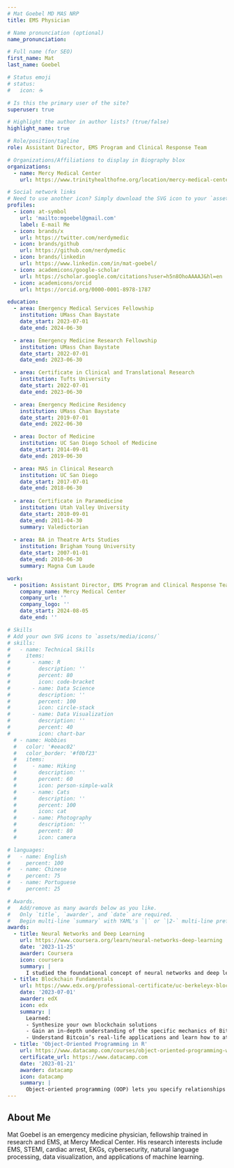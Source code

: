```yaml
---
# Mat Goebel MD MAS NRP
title: EMS Physician

# Name pronunciation (optional)
name_pronunciation: 

# Full name (for SEO)
first_name: Mat
last_name: Goebel

# Status emoji
# status:
#   icon: ☕️

# Is this the primary user of the site?
superuser: true

# Highlight the author in author lists? (true/false)
highlight_name: true

# Role/position/tagline
role: Assistant Director, EMS Program and Clinical Response Team

# Organizations/Affiliations to display in Biography blox
organizations:
  - name: Mercy Medical Center
    url: https://www.trinityhealthofne.org/location/mercy-medical-center

# Social network links
# Need to use another icon? Simply download the SVG icon to your `assets/media/icons/` folder.
profiles:
  - icon: at-symbol
    url: 'mailto:mgoebel@gmail.com'
    label: E-mail Me
  - icon: brands/x
    url: https://twitter.com/nerdymedic
  - icon: brands/github
    url: https://github.com/nerdymedic
  - icon: brands/linkedin
    url: https://www.linkedin.com/in/mat-goebel/
  - icon: academicons/google-scholar
    url: https://scholar.google.com/citations?user=h5n8OhoAAAAJ&hl=en
  - icon: academicons/orcid
    url: https://orcid.org/0000-0001-8978-1787

education:
  - area: Emergency Medical Services Fellowship
    institution: UMass Chan Baystate
    date_start: 2023-07-01
    date_end: 2024-06-30

  - area: Emergency Medicine Research Fellowship
    institution: UMass Chan Baystate
    date_start: 2022-07-01
    date_end: 2023-06-30

  - area: Certificate in Clinical and Translational Research
    institution: Tufts University
    date_start: 2022-07-01
    date_end: 2023-06-30

  - area: Emergency Medicine Residency
    institution: UMass Chan Baystate
    date_start: 2019-07-01
    date_end: 2022-06-30

  - area: Doctor of Medicine
    institution: UC San Diego School of Medicine
    date_start: 2014-09-01
    date_end: 2019-06-30

  - area: MAS in Clinical Research
    institution: UC San Diego
    date_start: 2017-07-01
    date_end: 2018-06-30
    
  - area: Certificate in Paramedicine
    institution: Utah Valley University
    date_start: 2010-09-01
    date_end: 2011-04-30
    summary: Valedictorian
    
  - area: BA in Theatre Arts Studies
    institution: Brigham Young University
    date_start: 2007-01-01
    date_end: 2010-06-30
    summary: Magna Cum Laude

work:
  - position: Assistant Director, EMS Program and Clinical Response Team
    company_name: Mercy Medical Center
    company_url: ''
    company_logo: ''
    date_start: 2024-08-05
    date_end: ''

# Skills
# Add your own SVG icons to `assets/media/icons/`
# skills:
#   - name: Technical Skills
#     items:
#       - name: R
#         description: ''
#         percent: 80
#         icon: code-bracket
#       - name: Data Science
#         description: ''
#         percent: 100
#         icon: circle-stack
#       - name: Data Visualization
#         description: ''
#         percent: 40
#         icon: chart-bar
  # - name: Hobbies
  #   color: '#eeac02'
  #   color_border: '#f0bf23'
  #   items:
  #     - name: Hiking
  #       description: ''
  #       percent: 60
  #       icon: person-simple-walk
  #     - name: Cats
  #       description: ''
  #       percent: 100
  #       icon: cat
  #     - name: Photography
  #       description: ''
  #       percent: 80
  #       icon: camera

# languages:
#   - name: English
#     percent: 100
#   - name: Chinese
#     percent: 75
#   - name: Portuguese
#     percent: 25

# Awards.
#   Add/remove as many awards below as you like.
#   Only `title`, `awarder`, and `date` are required.
#   Begin multi-line `summary` with YAML's `|` or `|2-` multi-line prefix and indent 2 spaces below.
awards:
  - title: Neural Networks and Deep Learning
    url: https://www.coursera.org/learn/neural-networks-deep-learning
    date: '2023-11-25'
    awarder: Coursera
    icon: coursera
    summary: |
      I studied the foundational concept of neural networks and deep learning. By the end, I was familiar with the significant technological trends driving the rise of deep learning; build, train, and apply fully connected deep neural networks; implement efficient (vectorized) neural networks; identify key parameters in a neural network’s architecture; and apply deep learning to your own applications.
  - title: Blockchain Fundamentals
    url: https://www.edx.org/professional-certificate/uc-berkeleyx-blockchain-fundamentals
    date: '2023-07-01'
    awarder: edX
    icon: edx
    summary: |
      Learned:
      - Synthesize your own blockchain solutions
      - Gain an in-depth understanding of the specific mechanics of Bitcoin
      - Understand Bitcoin’s real-life applications and learn how to attack and destroy Bitcoin, Ethereum, smart contracts and Dapps, and alternatives to Bitcoin’s Proof-of-Work consensus algorithm
  - title: 'Object-Oriented Programming in R'
    url: https://www.datacamp.com/courses/object-oriented-programming-with-s3-and-r6-in-r
    certificate_url: https://www.datacamp.com
    date: '2023-01-21'
    awarder: datacamp
    icon: datacamp
    summary: |
      Object-oriented programming (OOP) lets you specify relationships between functions and the objects that they can act on, helping you manage complexity in your code. This is an intermediate level course, providing an introduction to OOP, using the S3 and R6 systems. S3 is a great day-to-day R programming tool that simplifies some of the functions that you write. R6 is especially useful for industry-specific analyses, working with web APIs, and building GUIs.
---
```


## About Me

Mat Goebel is an emergency medicine physician, fellowship trained in research and EMS, at Mercy Medical Center. His research interests include EMS, STEMI, cardiac arrest, EKGs, cybersecurity, natural language processing, data visualization, and applications of machine learning.
